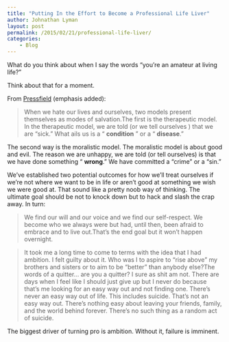 ```yaml
---
title: "Putting In the Effort to Become a Professional Life Liver"
author: Johnathan Lyman
layout: post
permalink: /2015/02/21/professional-life-liver/
categories:
    - Blog
---
```


What do you think about when I say the words “you’re an amateur at living life?”

Think about that for a moment.&nbsp;

From [Pressfield](http://www.amazon.com/gp/product/B0087TUM54/ref=as_li_tl?ie=UTF8&camp=1789&creative=390957&creativeASIN=B0087TUM54&linkCode=as2&tag=jlymannet-20&linkId=YQM2YDP3UUCJ7UF6) (emphasis added):

> When we hate our lives and ourselves, two models present themselves as modes of salvation.The first is the therapeutic model. In the therapeutic model, we are told (or we tell ourselves ) that we are “sick.” What ails us is a “ **condition** ” or a “ **disease**.”

The second way is the moralistic model. The moralistic model is about good and evil. The reason we are unhappy, we are told (or tell ourselves) is that we have done something “ **wrong**.” We have committed a “crime” or a “sin.”

We’ve established two potential outcomes for how we’ll treat ourselves if we’re not where we want to be in life or aren’t good at something we wish we were good at. That sound like a pretty noob way of thinking. The ultimate goal should be not to knock down but to hack and slash the crap away. In turn:

> We find our will and our voice and we find our self-respect. We become who we always were but had, until then, been afraid to embrace and to live out.That’s the end goal but it won’t happen overnight.

> It took me a long time to come to terms with the idea that I had ambition. I felt guilty about it. Who was I to aspire to “rise above” my brothers and sisters or to aim to be “better” than anybody else?The words of a quitter… are you a quitter? I sure as shit am not. There are days when I feel like I should just give up but I never do because that’s me looking for an easy way out and not finding one. There’s never an easy way out of life. This includes suicide. That’s not an easy way out. There’s nothing easy about leaving your friends, family, and the world behind forever. There’s no such thing as a random act of suicide.&nbsp;

The biggest driver of turning pro is ambition. Without it, failure is imminent.&nbsp;

